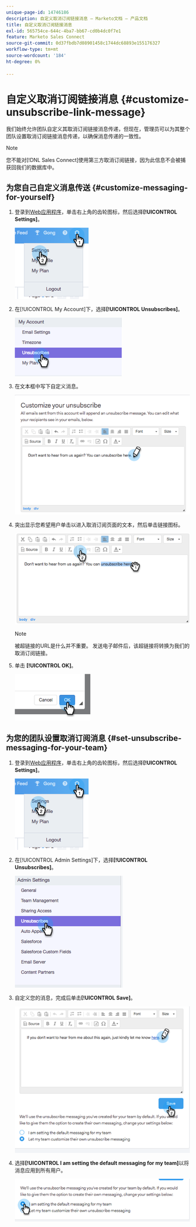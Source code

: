 ```yaml
---
unique-page-id: 14746186
description: 自定义取消订阅链接消息 — Marketo文档 — 产品文档
title: 自定义取消订阅链接消息
exl-id: 565754ce-644c-4ba7-bb67-cd0b4dc0f7e1
feature: Marketo Sales Connect
source-git-commit: 0d37fbdb7d08901458c1744dc68893e155176327
workflow-type: tm+mt
source-wordcount: '184'
ht-degree: 0%

---
```


# 自定义取消订阅链接消息 {#customize-unsubscribe-link-message}

我们始终允许团队自定义其取消订阅链接消息传递，但现在，管理员可以为其整个团队设置取消订阅链接消息传递，以确保消息传递的一致性。

>[!NOTE]
>
>您不能对[!DNL Sales Connect]使用第三方取消订阅链接，因为此信息不会被捕获回我们的数据库中。

## 为您自己自定义消息传送 {#customize-messaging-for-yourself}

1. 登录到[Web应用程序](https://toutapp.com/login)，单击右上角的齿轮图标，然后选择&#x200B;**[!UICONTROL Settings]**。

   ![](assets/one.png)

1. 在[!UICONTROL My Account]下，选择&#x200B;**[!UICONTROL Unsubscribes]**。

   ![](assets/two-1.png)

1. 在文本框中写下自定义消息。

   ![](assets/three-1.png)

1. 突出显示您希望用户单击以进入取消订阅页面的文本，然后单击链接图标。

   ![](assets/four-1.png)

   >[!NOTE]
   >
   >被超链接的URL是什么并不重要。 发送电子邮件后，该超链接将转换为我们的取消订阅链接。

1. 单击 **[!UICONTROL OK]**。

   ![](assets/five.png)

## 为您的团队设置取消订阅消息 {#set-unsubscribe-messaging-for-your-team}

1. 登录到[Web应用程序](https://toutapp.com/login)，单击右上角的齿轮图标，然后选择&#x200B;**[!UICONTROL Settings]**。

   ![](assets/six.png)

1. 在[!UICONTROL Admin Settings]下，选择&#x200B;**[!UICONTROL Unsubscribes]**。

   ![](assets/eight.png)

1. 自定义您的消息，完成后单击&#x200B;**[!UICONTROL Save]**。

   ![](assets/seven.png)

1. 选择&#x200B;**[!UICONTROL I am setting the default messaging for my team]**&#x200B;以将消息应用到所有用户。

   ![](assets/eleven.png)
